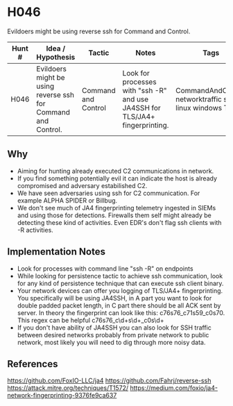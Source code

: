 # H046

Evildoers might be using reverse ssh for Command and Control.

| Hunt #       | Idea / Hypothesis          | Tactic    | Notes                             | Tags      | Submitter |
|--------------|----------------------------|-----------|-----------------------------------|-----------|-----------|
|    H046      | Evildoers might be using reverse ssh for Command and Control.    | Command and Control  | Look for processes with "ssh -R" and use JA4SSH for TLS/JA4+ fingerprinting. | CommandAndControl networktraffic ssh linux windows T1572    | DarkWizardCatcher |

## Why
- Aiming for hunting already executed C2 communications in network.
- If you find something potentially evil it can indicate the host is already compromised and adversary estabilished C2.
- We have seen adversaries using ssh for C2 communication. For example ALPHA SPIDER or Billbug.
- We don't see much of JA4 fingerprinting telemetry ingested in SIEMs and using those for detections. Firewalls them self might already be detecting these kind of activities. Even EDR's don't flag ssh clients with -R activities.

## Implementation Notes
- Look for processes with command line "ssh -R" on endpoints
- While looking for persistence tactic to achieve ssh communication, look for any kind of persistence technique that can execute ssh client binary.
- Your network devices can offer you logging of TLS/JA4+ fingerprinting. You specifically will be using JA4SSH,
in A part you want to look for double padded packet length, in C part there should be all ACK sent by server. In theory the fingerprint can look like this: c76s76_c71s59_c0s70. This regex can be helpful c76s76_c\d+s\d+_c0s\d+
- If you don't have ability of JA4SSH you can also look for SSH traffic between desired networks probably from private network to public network, most likely you will need to dig through more noisy data.

## References
https://github.com/FoxIO-LLC/ja4
https://github.com/Fahrj/reverse-ssh
https://attack.mitre.org/techniques/T1572/
https://medium.com/foxio/ja4-network-fingerprinting-9376fe9ca637
